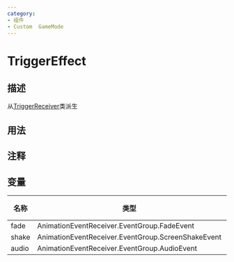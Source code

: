 ```yaml
---
category: 
- 组件
- Custom  GameMode
---
```

# TriggerEffect
## 描述
从[TriggerReceiver](./TriggerReceiver.md)类派生
## 用法

## 注释

## 变量
| 名称 | 类型 | 描述 |
| ----------- | ----------- | ----------- |
| fade | AnimationEventReceiver.EventGroup.FadeEvent |  |  
| shake | AnimationEventReceiver.EventGroup.ScreenShakeEvent |  |  
| audio | AnimationEventReceiver.EventGroup.AudioEvent |  |  
